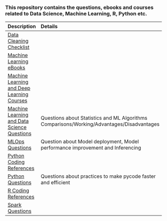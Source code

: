 ### This repository contains the questions, ebooks and courses related to Data Science, Machine Learning, R, Python etc.


|Description                                                                                                                  |Details            |
|:----------------------------------------------------------------------------------------------------------------------------|:------------------|
|[Data Cleaning Checklist](https://github.com/ashish-kamboj/learning-material/blob/main/data_cleaning_checklist.xlsx)         |                   |
|[Machine Learning eBooks](https://github.com/ashish-kamboj/learning-material/blob/main/machine-learning-ebooks.md)           |                   |
|[Machine Learning and Deep Learning Courses](https://github.com/ashish-kamboj/learning-material/blob/main/ml-dl-courses.md)  |                   |
|[Machine Learning and Data Science Questions](https://github.com/ashish-kamboj/learning-material/blob/main/ml-ds-questions.md)|Questions about Statistics and ML Algorithms Comparisons/Working/Advantages/Disadvantages|
|[MLOps Questions](https://github.com/ashish-kamboj/learning-material/blob/main/mlops.md)                                      |Question about Model deployment, Model performance improvement and Inferencing|
|[Python Coding References](https://github.com/ashish-kamboj/learning-material/blob/main/python-coding.md)                     |                   |
|[Python Questions](https://github.com/ashish-kamboj/learning-material/blob/main/python-questions.md)                          |Questions about practices to make pycode faster and efficient|
|[R Coding References](https://github.com/ashish-kamboj/learning-material/blob/main/r-coding.md)                               |                   |
|[Spark Questions](https://github.com/ashish-kamboj/learning-material/blob/main/spark-questions.md)                            |                   |

